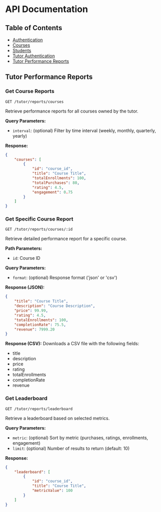 # API Documentation

## Table of Contents
- [Authentication](#authentication)
- [Courses](#courses)
- [Students](#students)
- [Tutor Authentication](./src/docs/tutorAuth.md)
- [Tutor Performance Reports](#tutor-performance-reports)

## Tutor Performance Reports

### Get Course Reports
`GET /tutor/reports/courses`

Retrieve performance reports for all courses owned by the tutor.

**Query Parameters:**
- `interval`: (optional) Filter by time interval (weekly, monthly, quarterly, yearly)

**Response:**
```json
{
    "courses": [
        {
            "id": "course_id",
            "title": "Course Title",
            "totalEnrollments": 100,
            "totalPurchases": 80,
            "rating": 4.5,
            "engagement": 0.75
        }
    ]
}
```

### Get Specific Course Report
`GET /tutor/reports/courses/:id`

Retrieve detailed performance report for a specific course.

**Path Parameters:**
- `id`: Course ID

**Query Parameters:**
- `format`: (optional) Response format ('json' or 'csv')

**Response (JSON):**
```json
{
    "title": "Course Title",
    "description": "Course Description",
    "price": 99.99,
    "rating": 4.5,
    "totalEnrollments": 100,
    "completionRate": 75.5,
    "revenue": 7999.20
}
```

**Response (CSV):**
Downloads a CSV file with the following fields:
- title
- description
- price
- rating
- totalEnrollments
- completionRate
- revenue

### Get Leaderboard
`GET /tutor/reports/leaderboard`

Retrieve a leaderboard based on selected metrics.

**Query Parameters:**
- `metric`: (optional) Sort by metric (purchases, ratings, enrollments, engagement)
- `limit`: (optional) Number of results to return (default: 10)

**Response:**
```json
{
    "leaderboard": [
        {
            "id": "course_id",
            "title": "Course Title",
            "metricValue": 100
        }
    ]
}
```
